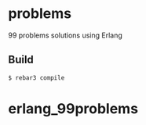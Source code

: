 problems
=====

99 problems solutions using Erlang

Build
-----

    $ rebar3 compile
# erlang_99problems
